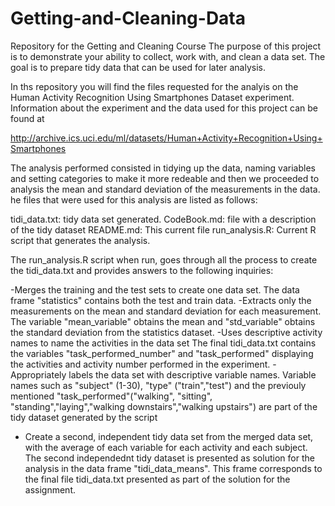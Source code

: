 # Getting-and-Cleaning-Data
Repository for the Getting and Cleaning Course
The purpose of this project is to demonstrate your ability to collect, work with, 
and clean a data set. The goal is to prepare tidy data that can be used for later analysis. 

In ths repository you will find the files requested for the analyis on the Human Activity Recognition Using Smartphones Dataset experiment. Information about the experiment and the data used for this project can be found at 

http://archive.ics.uci.edu/ml/datasets/Human+Activity+Recognition+Using+Smartphones

The analysis performed consisted in tidying up the data, naming variables and setting categories to make it more redeable and then we proceeded to analysis the mean and standard deviation of the measurements in the data. he files that were used for this analysis are listed as follows:

tidi_data.txt:  tidy data set generated.
CodeBook.md:    file with a description of the tidy dataset
README.md:      This current file
run_analysis.R:	Current R script that generates the analysis.

The run_analysis.R script when run, goes through all the process to create the tidi_data.txt and provides answers to the following inquiries:

-Merges the training and the test sets to create one data set.
  The data frame "statistics" contains both the test and train data.
-Extracts only the measurements on the mean and standard deviation for each measurement.
  The variable "mean_variable" obtains the mean and "std_variable" obtains the standard deviation from the statistics
  dataset.
-Uses descriptive activity names to name the activities in the data set
  The final tidi_data.txt contains the variables "task_performed_number" and "task_performed" displaying the activities and activity 
  number performed in the experiment. 
-Appropriately labels the data set with descriptive variable names.
  Variable names such as "subject" (1-30), "type" ("train","test") and the previouly mentioned "task_performed"("walking", "sitting",   "standing","laying","walking downstairs","walking upstairs") are part of the tidy dataset generated by the script
- Create a second, independent tidy data set from the merged data set, with the average of each variable for each activity and each  subject.
  The second independednt tidy dataset is presented as solution for the analysis in the data frame "tidi_data_means". This frame corresponds to the final file tidi_data.txt presented as part of the solution for the assignment.
  
  


